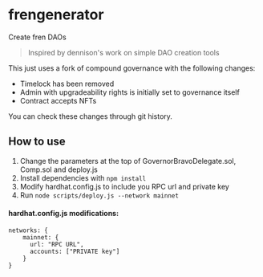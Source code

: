 # frengenerator
Create fren DAOs

> Inspired by dennison's work on simple DAO creation tools

This just uses a fork of compound governance with the following changes:
- Timelock has been removed
- Admin with upgradeability rights is initially set to governance itself
- Contract accepts NFTs

You can check these changes through git history.

## How to use
1. Change the parameters at the top of GovernorBravoDelegate.sol, Comp.sol and deploy.js
2. Install dependencies with `npm install`
3. Modify hardhat.config.js to include you RPC url and private key
4. Run `node scripts/deploy.js --network mainnet`


#### hardhat.config.js modifications:
```
networks: {
    mainnet: {
      url: "RPC URL",
      accounts: ["PRIVATE key"]
    }
}
```